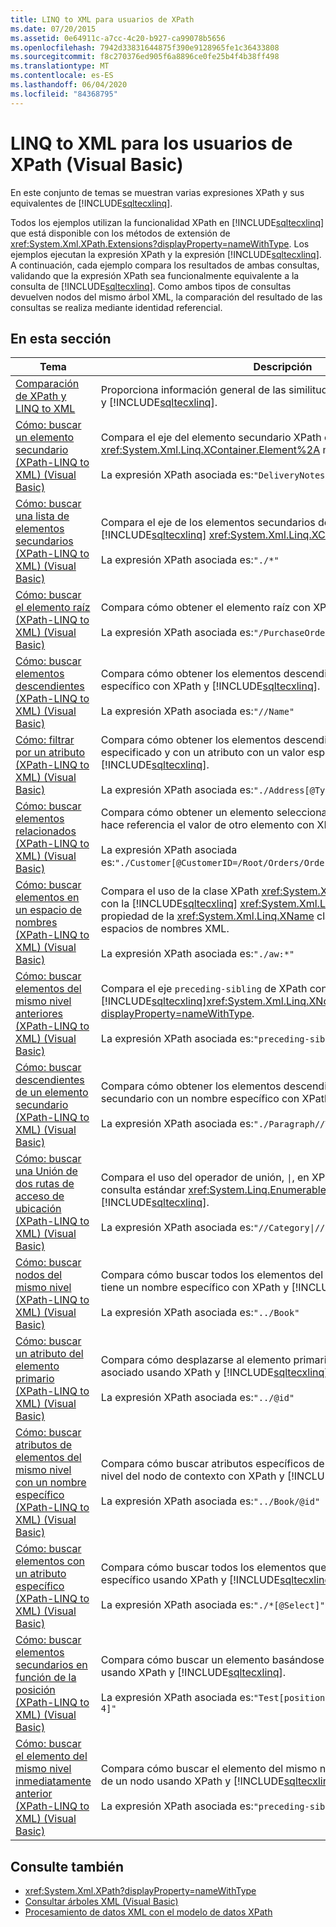 ```yaml
---
title: LINQ to XML para usuarios de XPath
ms.date: 07/20/2015
ms.assetid: 0e64911c-a7cc-4c20-b927-ca99078b5656
ms.openlocfilehash: 7942d33831644875f390e9128965fe1c36433808
ms.sourcegitcommit: f8c270376ed905f6a8896ce0fe25b4f4b38ff498
ms.translationtype: MT
ms.contentlocale: es-ES
ms.lasthandoff: 06/04/2020
ms.locfileid: "84368795"
---
```

# <a name="linq-to-xml-for-xpath-users-visual-basic"></a>LINQ to XML para los usuarios de XPath (Visual Basic)

En este conjunto de temas se muestran varias expresiones XPath y sus equivalentes de [!INCLUDE[sqltecxlinq](~/includes/sqltecxlinq-md.md)].  
  
 Todos los ejemplos utilizan la funcionalidad XPath en [!INCLUDE[sqltecxlinq](~/includes/sqltecxlinq-md.md)] que está disponible con los métodos de extensión de <xref:System.Xml.XPath.Extensions?displayProperty=nameWithType>. Los ejemplos ejecutan la expresión XPath y la expresión [!INCLUDE[sqltecxlinq](~/includes/sqltecxlinq-md.md)]. A continuación, cada ejemplo compara los resultados de ambas consultas, validando que la expresión XPath sea funcionalmente equivalente a la consulta de [!INCLUDE[sqltecxlinq](~/includes/sqltecxlinq-md.md)]. Como ambos tipos de consultas devuelven nodos del mismo árbol XML, la comparación del resultado de las consultas se realiza mediante identidad referencial.  
  
## <a name="in-this-section"></a>En esta sección  
  
|Tema|Descripción|  
|-----------|-----------------|  
|[Comparación de XPath y LINQ to XML](../../../../csharp/programming-guide/concepts/linq/comparison-of-xpath-and-linq-to-xml.md)|Proporciona información general de las similitudes y diferencias entre XPath y [!INCLUDE[sqltecxlinq](~/includes/sqltecxlinq-md.md)].|  
|[Cómo: buscar un elemento secundario (XPath-LINQ to XML) (Visual Basic)](how-to-find-a-child-element-xpath-linq-to-xml.md)|Compara el eje del elemento secundario XPath con el [!INCLUDE[sqltecxlinq](~/includes/sqltecxlinq-md.md)] <xref:System.Xml.Linq.XContainer.Element%2A> método.<br /><br /> La expresión XPath asociada es:`"DeliveryNotes"`.|  
|[Cómo: buscar una lista de elementos secundarios (XPath-LINQ to XML) (Visual Basic)](how-to-find-a-list-of-child-elements-xpath-linq-to-xml.md)|Compara el eje de los elementos secundarios de XPath con el [!INCLUDE[sqltecxlinq](~/includes/sqltecxlinq-md.md)] <xref:System.Xml.Linq.XContainer.Elements%2A> eje.<br /><br /> La expresión XPath asociada es:`"./*"`|  
|[Cómo: buscar el elemento raíz (XPath-LINQ to XML) (Visual Basic)](how-to-find-the-root-element-xpath-linq-to-xml.md)|Compara cómo obtener el elemento raíz con XPath y [!INCLUDE[sqltecxlinq](~/includes/sqltecxlinq-md.md)].<br /><br /> La expresión XPath asociada es:`"/PurchaseOrders"`|  
|[Cómo: buscar elementos descendientes (XPath-LINQ to XML) (Visual Basic)](how-to-find-descendant-elements-xpath-linq-to-xml.md)|Compara cómo obtener los elementos descendientes con un nombre específico con XPath y [!INCLUDE[sqltecxlinq](~/includes/sqltecxlinq-md.md)].<br /><br /> La expresión XPath asociada es:`"//Name"`|  
|[Cómo: filtrar por un atributo (XPath-LINQ to XML) (Visual Basic)](how-to-filter-on-an-attribute-xpath-linq-to-xml.md)|Compara cómo obtener los elementos descendientes con un nombre especificado y con un atributo con un valor especificado con XPath y [!INCLUDE[sqltecxlinq](~/includes/sqltecxlinq-md.md)].<br /><br /> La expresión XPath asociada es:`"./Address[@Type='Shipping']"`|  
|[Cómo: buscar elementos relacionados (XPath-LINQ to XML) (Visual Basic)](how-to-find-related-elements-xpath-linq-to-xml.md)|Compara cómo obtener un elemento seleccionando en un atributo al que hace referencia el valor de otro elemento con XPath y [!INCLUDE[sqltecxlinq](~/includes/sqltecxlinq-md.md)].<br /><br /> La expresión XPath asociada es:`"./Customer[@CustomerID=/Root/Orders/Order[12]/CustomerID]"`|  
|[Cómo: buscar elementos en un espacio de nombres (XPath-LINQ to XML) (Visual Basic)](how-to-find-elements-in-a-namespace.md)|Compara el uso de la clase XPath <xref:System.Xml.XmlNamespaceManager> con la [!INCLUDE[sqltecxlinq](~/includes/sqltecxlinq-md.md)] <xref:System.Xml.Linq.XName.Namespace%2A> propiedad de la <xref:System.Xml.Linq.XName> clase para trabajar con espacios de nombres XML.<br /><br /> La expresión XPath asociada es:`"./aw:*"`|  
|[Cómo: buscar elementos del mismo nivel anteriores (XPath-LINQ to XML) (Visual Basic)](how-to-find-preceding-siblings-xpath-linq-to-xml.md)|Compara el eje `preceding-sibling` de XPath con el eje secundario de [!INCLUDE[sqltecxlinq](~/includes/sqltecxlinq-md.md)]<xref:System.Xml.Linq.XNode.ElementsBeforeSelf%2A?displayProperty=nameWithType>.<br /><br /> La expresión XPath asociada es:`"preceding-sibling::*"`|  
|[Cómo: buscar descendientes de un elemento secundario (XPath-LINQ to XML) (Visual Basic)](how-to-find-descendants-of-a-child-element-xpath-linq-to-xml.md)|Compara cómo obtener los elementos descendientes de un elemento secundario con un nombre específico con XPath y [!INCLUDE[sqltecxlinq](~/includes/sqltecxlinq-md.md)].<br /><br /> La expresión XPath asociada es:`"./Paragraph//Text/text()"`|  
|[Cómo: buscar una Unión de dos rutas de acceso de ubicación (XPath-LINQ to XML) (Visual Basic)](how-to-find-a-union-of-two-location-paths-xpath.md)|Compara el uso del operador de unión, <code>&#124;</code>, en XPath con el operador de consulta estándar <xref:System.Linq.Enumerable.Concat%2A> en [!INCLUDE[sqltecxlinq](~/includes/sqltecxlinq-md.md)].<br /><br /> La expresión XPath asociada es:<code>"//Category&#124;//Price"</code>|  
|[Cómo: buscar nodos del mismo nivel (XPath-LINQ to XML) (Visual Basic)](how-to-find-sibling-nodes-xpath-linq-to-xml.md)|Compara cómo buscar todos los elementos del mismo nivel de un nodo que tiene un nombre específico con XPath y [!INCLUDE[sqltecxlinq](~/includes/sqltecxlinq-md.md)].<br /><br /> La expresión XPath asociada es:`"../Book"`|  
|[Cómo: buscar un atributo del elemento primario (XPath-LINQ to XML) (Visual Basic)](how-to-find-an-attribute-of-the-parent-xpath-linq-to-xml.md)|Compara cómo desplazarse al elemento primario y buscar un atributo asociado usando XPath y [!INCLUDE[sqltecxlinq](~/includes/sqltecxlinq-md.md)].<br /><br /> La expresión XPath asociada es:`"../@id"`|  
|[Cómo: buscar atributos de elementos del mismo nivel con un nombre específico (XPath-LINQ to XML) (Visual Basic)](how-to-find-attributes-of-siblings-with-a-specific-name.md)|Compara cómo buscar atributos específicos de los elementos del mismo nivel del nodo de contexto con XPath y [!INCLUDE[sqltecxlinq](~/includes/sqltecxlinq-md.md)].<br /><br /> La expresión XPath asociada es:`"../Book/@id"`|  
|[Cómo: buscar elementos con un atributo específico (XPath-LINQ to XML) (Visual Basic)](how-to-find-elements-with-a-specific-attribute.md)|Compara cómo buscar todos los elementos que contienen un atributo específico usando XPath y [!INCLUDE[sqltecxlinq](~/includes/sqltecxlinq-md.md)].<br /><br /> La expresión XPath asociada es:`"./*[@Select]"`|  
|[Cómo: buscar elementos secundarios en función de la posición (XPath-LINQ to XML) (Visual Basic)](how-to-find-child-elements-based-on-position.md)|Compara cómo buscar un elemento basándose en su posición relativa usando XPath y [!INCLUDE[sqltecxlinq](~/includes/sqltecxlinq-md.md)].<br /><br /> La expresión XPath asociada es:`"Test[position() >= 2 and position() <= 4]"`|  
|[Cómo: buscar el elemento del mismo nivel inmediatamente anterior (XPath-LINQ to XML) (Visual Basic)](how-to-find-the-immediate-preceding-sibling-xpath-linq-to-xml.md)|Compara cómo buscar el elemento del mismo nivel inmediatamente anterior de un nodo usando XPath y [!INCLUDE[sqltecxlinq](~/includes/sqltecxlinq-md.md)].<br /><br /> La expresión XPath asociada es:`"preceding-sibling::*[1]"`|  
  
## <a name="see-also"></a>Consulte también

- <xref:System.Xml.XPath?displayProperty=nameWithType>
- [Consultar árboles XML (Visual Basic)](querying-xml-trees.md)
- [Procesamiento de datos XML con el modelo de datos XPath](../../../../standard/data/xml/process-xml-data-using-the-xpath-data-model.md)
